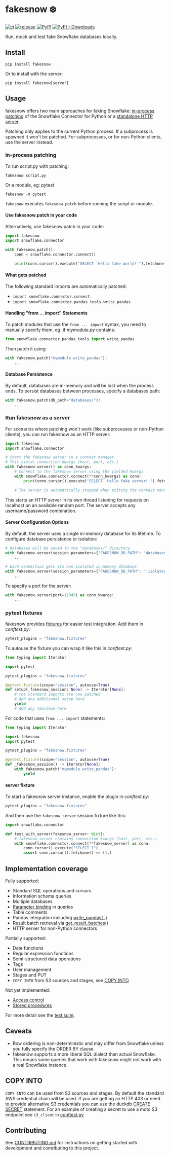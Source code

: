 # fakesnow ❄️

[![ci](https://github.com/tekumara/fakesnow/actions/workflows/ci.yml/badge.svg)](https://github.com/tekumara/fakesnow/actions/workflows/ci.yml)
[![release](https://github.com/tekumara/fakesnow/actions/workflows/release.yml/badge.svg)](https://github.com/tekumara/fakesnow/actions/workflows/release.yml)
[![PyPI](https://img.shields.io/pypi/v/fakesnow?color=violet)](https://pypi.org/project/fakesnow/)
[![PyPI - Downloads](https://img.shields.io/pypi/dm/fakesnow?color=violet)](https://pypi.org/project/fakesnow/)

Run, mock and test fake Snowflake databases locally.

## Install

```
pip install fakesnow
```

Or to install with the server:

```
pip install fakesnow[server]
```

## Usage

fakesnow offers two main approaches for faking Snowflake: [in-process patching](#in-process-patching) of the Snowflake Connector for Python or a [standalone HTTP server](#run-fakesnow-as-a-server).

Patching only applies to the current Python process. If a subprocess is spawned it won't be patched. For subprocesses, or for non-Python clients, use the server instead.

### In-process patching

To run script.py with patching:

```shell
fakesnow script.py
```

Or a module, eg: pytest

```shell
fakesnow -m pytest
```

`fakesnow` executes `fakesnow.patch` before running the script or module.

#### Use fakesnow.patch in your code

Alternatively, use fakesnow.patch in your code:

```python
import fakesnow
import snowflake.connector

with fakesnow.patch():
    conn = snowflake.connector.connect()

    print(conn.cursor().execute("SELECT 'Hello fake world!'").fetchone())
```

#### What gets patched

The following standard imports are automatically patched:

- `import snowflake.connector.connect`
- `import snowflake.connector.pandas_tools.write_pandas`

#### Handling "from ... import" Statements

To patch modules that use the `from ... import` syntax, you need to manually specify them, eg: if _mymodule.py_ contains:

```python
from snowflake.connector.pandas_tools import write_pandas
```

Then patch it using:

```python
with fakesnow.patch("mymodule.write_pandas"):
    ...
```

#### Database Persistence

By default, databases are in-memory and will be lost when the process ends. To persist databases between processes, specify a databases path:

```python
with fakesnow.patch(db_path="databases/"):
    ...
```

### Run fakesnow as a server

For scenarios where patching won't work (like subprocesses or non-Python clients), you can run fakesnow as an HTTP server:

```python
import fakesnow
import snowflake.connector

# Start the fakesnow server in a context manager
# This yields connection kwargs (host, port, etc.)
with fakesnow.server() as conn_kwargs:
    # Connect to the fakesnow server using the yielded kwargs
    with snowflake.connector.connect(**conn_kwargs) as conn:
        print(conn.cursor().execute("SELECT 'Hello fake server!'").fetchone())

    # The server is automatically stopped when exiting the context manager
```

This starts an HTTP server in its own thread listening for requests on localhost on an available random port.
The server accepts any username/password combination.

#### Server Configuration Options

By default, the server uses a single in-memory database for its lifetime. To configure database persistence or isolation:

```python
# Databases will be saved to the "databases/" directory
with fakesnow.server(session_parameters={"FAKESNOW_DB_PATH": "databases/"}):
    ...

# Each connection gets its own isolated in-memory database
with fakesnow.server(session_parameters={"FAKESNOW_DB_PATH": ":isolated:"}):
    ...
```

To specify a port for the server:

```python
with fakesnow.server(port=12345) as conn_kwargs:
    ...
```

### pytest fixtures

fakesnow provides [fixtures](fakesnow/fixtures.py) for easier test integration. Add them in _conftest.py_:

```python
pytest_plugins = "fakesnow.fixtures"
```

To autouse the fixture you can wrap it like this in _conftest.py_:

```python
from typing import Iterator

import pytest

pytest_plugins = "fakesnow.fixtures"

@pytest.fixture(scope="session", autouse=True)
def setup(_fakesnow_session: None) -> Iterator[None]:
    # the standard imports are now patched
    # Add any additional setup here
    yield
    # Add any teardown here
```

For code that uses `from ... import` statements:

```python
from typing import Iterator

import fakesnow
import pytest

pytest_plugins = "fakesnow.fixtures"

@pytest.fixture(scope="session", autouse=True)
def _fakesnow_session() -> Iterator[None]:
    with fakesnow.patch("mymodule.write_pandas"):
        yield
```

#### server fixture

To start a fakesnow server instance, enable the plugin in _conftest.py_:

```python
pytest_plugins = "fakesnow.fixtures"
```

And then use the `fakesnow_server` session fixture like this:

```python
import snowflake.connector

def test_with_server(fakesnow_server: dict):
    # fakesnow_server contains connection kwargs (host, port, etc.)
    with snowflake.connector.connect(**fakesnow_server) as conn:
        conn.cursor().execute("SELECT 1")
        assert conn.cursor().fetchone() == (1,)
```

## Implementation coverage

Fully supported:

- Standard SQL operations and cursors
- Information schema queries
- Multiple databases
- [Parameter binding](https://docs.snowflake.com/en/user-guide/python-connector-example#binding-data) in queries
- Table comments
- Pandas integration including [write_pandas(..)](https://docs.snowflake.com/en/user-guide/python-connector-api#write_pandas)
- Result batch retrieval via [get_result_batches()](https://docs.snowflake.com/en/user-guide/python-connector-api#get_result_batches)
- HTTP server for non-Python connectors

Partially supported:

- Date functions
- Regular expression functions
- Semi-structured data operations
- Tags
- User management
- Stages and PUT
- `COPY INTO` from S3 sources and stages, see [COPY INTO](#copy-into)

Not yet implemented:

- [Access control](https://docs.snowflake.com/en/user-guide/security-access-control-overview)
- [Stored procedures](https://docs.snowflake.com/en/sql-reference/stored-procedures)

For more detail see the [test suite](tests/).

## Caveats

- Row ordering is non-deterministic and may differ from Snowflake unless you fully specify the ORDER BY clause.
- fakesnow supports a more liberal SQL dialect than actual Snowflake. This means some queries that work with fakesnow might not work with a real Snowflake instance.

## COPY INTO

`COPY INTO` can be used from S3 sources and stages. By default the standard AWS credential chain will be used. If you are getting an HTTP 403 or need to provide alternative S3 credentials you can use the duckdb [CREATE SECRET](https://duckdb.org/docs/stable/extensions/httpfs/s3api) statement. For an example of creating a secret to use a moto S3 endpoint see `s3_client` in [conftest.py](tests/conftest.py#L80)

## Contributing

See [CONTRIBUTING.md](CONTRIBUTING.md) for instructions on getting started with development and contributing to this project.
